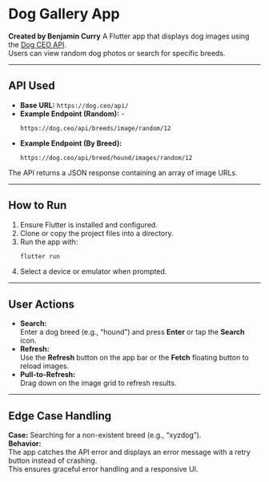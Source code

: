 # Dog Gallery App
**Created by Benjamin Curry**
A Flutter app that displays dog images using the [Dog CEO API](https://dog.ceo/dog-api/).  
Users can view random dog photos or search for specific breeds.

---

## API Used
- **Base URL:** `https://dog.ceo/api/`
- **Example Endpoint (Random):**  -
  ```
  https://dog.ceo/api/breeds/image/random/12
  ```
- **Example Endpoint (By Breed):**  
  ```
  https://dog.ceo/api/breed/hound/images/random/12
  ```

The API returns a JSON response containing an array of image URLs.

---

## How to Run
1. Ensure Flutter is installed and configured.
2. Clone or copy the project files into a directory.
3. Run the app with:
   ```bash
   flutter run
   ```
4. Select a device or emulator when prompted.

---

## User Actions
- **Search:**  
  Enter a dog breed (e.g., “hound”) and press **Enter** or tap the **Search** icon.
- **Refresh:**  
  Use the **Refresh** button on the app bar or the **Fetch** floating button to reload images.
- **Pull-to-Refresh:**  
  Drag down on the image grid to refresh results.

---

## Edge Case Handling
**Case:** Searching for a non-existent breed (e.g., “xyzdog”).  
**Behavior:**  
The app catches the API error and displays an error message with a retry button instead of crashing.  
This ensures graceful error handling and a responsive UI.
